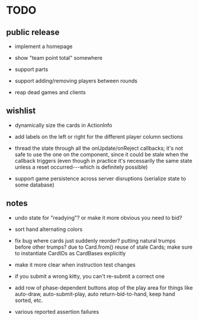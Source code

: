 # TODO

## public release

- implement a homepage

- show "team point total" somewhere

- support parts

- support adding/removing players between rounds

- reap dead games and clients

## wishlist

- dynamically size the cards in ActionInfo

- add labels on the left or right for the different player column sections

- thread the state through all the onUpdate/onReject callbacks; it's not safe
  to use the one on the component, since it could be stale when the callback
  triggers (even though in practice it's necessarily the same state unless a
  reset occurred---which is definitely possible)

- support game persistence across server disruptions (serialize state to some
  database)

## notes

- undo state for "readying"?  or make it more obvious you need to bid?

- sort hand alternating colors

- fix bug where cards just suddenly reorder?  putting natural trumps before
  other trumps?  due to Card.from() reuse of stale Cards; make sure to
  instantiate CardIDs as CardBases explicitly

- make it more clear when instruction test changes

- if you submit a wrong kitty, you can't re-submit a correct one

- add row of phase-dependent buttons atop of the play area for things like
  auto-draw, auto-submit-play, auto return-bid-to-hand, keep hand sorted, etc.

- various reported assertion failures

